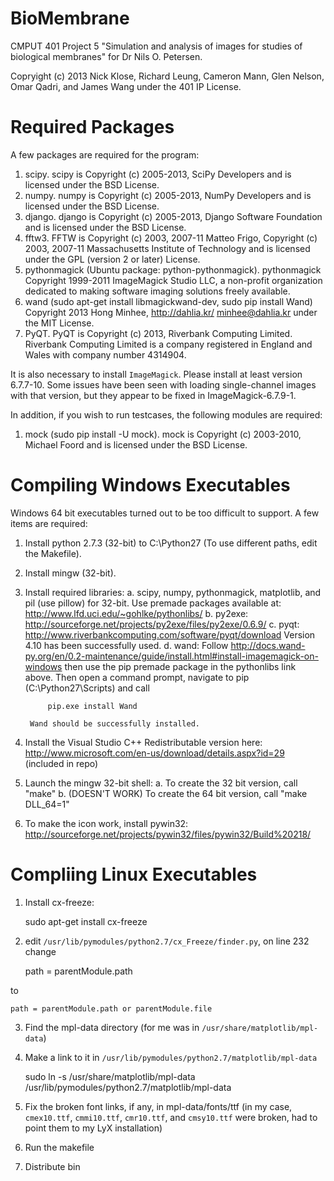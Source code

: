 BioMembrane
===========

CMPUT 401 Project 5 "Simulation and analysis of images for studies of biological
membranes" for Dr Nils O. Petersen.

Copryight (c) 2013 Nick Klose, Richard Leung, Cameron Mann, Glen Nelson, Omar
Qadri, and James Wang under the 401 IP License.

Required Packages
=================
A few packages are required for the program:

1. scipy. scipy is Copyright (c) 2005-2013, SciPy Developers and is licensed
   under the BSD License.
2. numpy. numpy is Copyright (c) 2005-2013, NumPy Developers and is licensed
   under the BSD License.
3. django. django is Copyright (c) 2005-2013, Django Software Foundation and
   is licensed under the BSD License.
4. fftw3. FFTW is Copyright (c) 2003, 2007-11 Matteo Frigo,
   Copyright (c) 2003, 2007-11 Massachusetts Institute of Technology
   and is licensed under the GPL (version 2 or later) License.
5. pythonmagick (Ubuntu package: python-pythonmagick). pythonmagick Copyright
1999-2011 ImageMagick Studio LLC, a non-profit organization dedicated to making
software imaging solutions freely available.
6. wand (sudo apt-get install libmagickwand-dev, sudo pip install Wand)
Copyright 2013 Hong Minhee, http://dahlia.kr/ <minhee@dahlia.kr> under the MIT
License.
7. PyQT. PyQT is Copyright (c) 2013, Riverbank Computing Limited.
   Riverbank Computing Limited is a company registered in England and Wales
   with company number 4314904.

It is also necessary to install `ImageMagick`. Please install at least version
6.7.7-10. Some issues have been seen with loading single-channel images with
that version, but they appear to be fixed in ImageMagick-6.7.9-1.

In addition, if you wish to run testcases, the following modules are required:

1. mock (sudo pip install -U mock). mock is Copyright (c) 2003-2010, Michael
   Foord and is licensed under the BSD License.


Compiling Windows Executables
=============================
Windows 64 bit executables turned out to be too difficult to support.
A few items are required:

1. Install python 2.7.3 (32-bit) to C:\Python27 (To use different paths,
   edit the Makefile).
2. Install mingw (32-bit).
3. Install required libraries:
     a. scipy, numpy, pythonmagick, matplotlib, and pil (use pillow) for
        32-bit. Use premade packages available at:
        http://www.lfd.uci.edu/~gohlke/pythonlibs/
	 b. py2exe: http://sourceforge.net/projects/py2exe/files/py2exe/0.6.9/
	 c. pyqt: http://www.riverbankcomputing.com/software/pyqt/download
	    Version 4.10 has been successfully used.
	 d. wand: Follow http://docs.wand-py.org/en/0.2-maintenance/guide/install.html#install-imagemagick-on-windows
	    then use the pip premade package in the pythonlibs link above. Then
		open a command prompt, navigate to pip (C:\Python27\Scripts) and call

		    pip.exe install Wand

		Wand should be successfully installed.
4. Install the Visual Studio C++ Redistributable version here:
   http://www.microsoft.com/en-us/download/details.aspx?id=29 (included in repo)
5. Launch the mingw 32-bit shell:
     a. To create the 32 bit version, call "make"
     b. (DOESN'T WORK) To create the 64 bit version, call "make DLL_64=1"
6. To make the icon work, install pywin32:
   http://sourceforge.net/projects/pywin32/files/pywin32/Build%20218/

Compliing Linux Executables
===========================
1. Install cx-freeze:

    sudo apt-get install cx-freeze

2. edit `/usr/lib/pymodules/python2.7/cx_Freeze/finder.py`, on line 232 change

    path = parentModule.path

to

    path = parentModule.path or parentModule.file

3. Find the mpl-data directory (for me was in `/usr/share/matplotlib/mpl-data`)
4. Make a link to it in `/usr/lib/pymodules/python2.7/matplotlib/mpl-data`

    sudo ln -s /usr/share/matplotlib/mpl-data /usr/lib/pymodules/python2.7/matplotlib/mpl-data

5. Fix the broken font links, if any, in mpl-data/fonts/ttf (in my case,
   `cmex10.ttf`, `cmmi10.ttf`, `cmr10.ttf`, and `cmsy10.ttf` were broken, had to
    point them to my LyX installation)
6. Run the makefile
7. Distribute bin